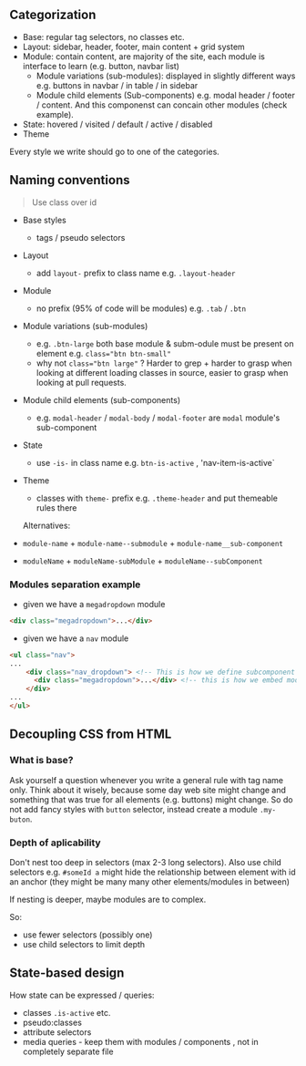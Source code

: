 ## Categorization

- Base: regular tag selectors, no classes etc.
- Layout: sidebar, header, footer, main content + grid system
- Module: contain content, are majority of the site, each module is interface to learn (e.g. button, navbar list)
  - Module variations (sub-modules): displayed in slightly different ways e.g. buttons in navbar / in table / in sidebar
  - Module child elements (Sub-components) e.g. modal header / footer / content. And this componenst can concain other modules (check example).
- State: hovered / visited / default / active / disabled
- Theme

Every style we write should go to one of the categories.

## Naming conventions

> Use class over id

- Base styles
  - tags / pseudo selectors
- Layout
  - add `layout-` prefix to class name e.g. `.layout-header`
- Module
  - no prefix (95% of code will be modules) e.g. `.tab` / `.btn`
- Module variations (sub-modules)
  - e.g. `.btn-large`
  both base module & subm-odule must be present on element e.g. `class="btn btn-small"`
  - why not `class="btn large"` ? Harder to grep + harder to grasp when looking at different loading classes in source, easier to grasp when looking at pull requests.
- Module child elements (sub-components)
  - e.g. `modal-header` / `modal-body` / `modal-footer` are `modal` module's sub-component
- State
  - use `-is-` in  class name e.g. `btn-is-active` , 'nav-item-is-active`
- Theme
  - classes with `theme-` prefix e.g. `.theme-header` and put themeable rules there
  
  
  Alternatives:
  
 - `module-name` + `module-name--submodule` + `module-name__sub-component`
 - `moduleName` + `moduleName-subModule` + `moduleName--subComponent`
 

### Modules separation example

- given we have a `megadropdown` module

```html
<div class="megadropdown">...</div>
```

- given we have a `nav` module

```html
<ul class="nav">
...
    <div class="nav_dropdown"> <!-- This is how we define subcomponent -->
      <div class="megadropdown">...</div> <!-- this is how we embed module. We have nice separation! --> 
    </div>
...
</ul>
```

## Decoupling CSS from HTML
 
### What is base? 
 
 Ask yourself a question whenever you write a general rule with tag name only. Think about it wisely, because some day web site might change and something that was true for all elements (e.g. buttons) might change. So do not add fancy styles with `button` selector, instead create a module `.my-buton`.
 
### Depth of aplicability

Don't nest too deep in selectors (max 2-3 long selectors). Also use child selectors e.g. `#someId a` might hide the relationship between element with id an anchor (they might be many many other elements/modules in between)

If nesting is deeper, maybe modules are to complex.

So:

- use fewer selectors (possibly one)
- use child selectors to limit depth

## State-based design

How state can be expressed / queries:

- classes `.is-active` etc.
- pseudo:classes
- attribute selectors
- media queries - keep them with modules / components , not in completely separate file



